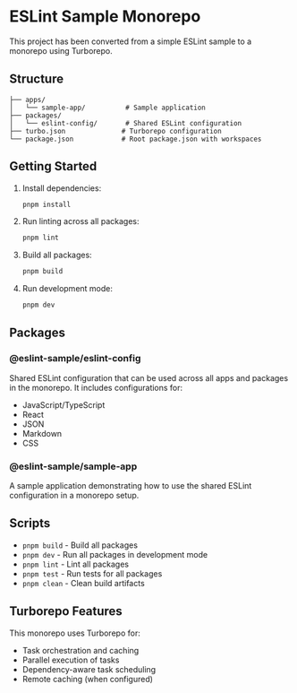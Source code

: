 # ESLint Sample Monorepo

This project has been converted from a simple ESLint sample to a monorepo using Turborepo.

## Structure

```
├── apps/
│   └── sample-app/          # Sample application
├── packages/
│   └── eslint-config/       # Shared ESLint configuration
├── turbo.json              # Turborepo configuration
└── package.json            # Root package.json with workspaces
```

## Getting Started

1. Install dependencies:

   ```bash
   pnpm install
   ```

2. Run linting across all packages:

   ```bash
   pnpm lint
   ```

3. Build all packages:

   ```bash
   pnpm build
   ```

4. Run development mode:
   ```bash
   pnpm dev
   ```

## Packages

### @eslint-sample/eslint-config

Shared ESLint configuration that can be used across all apps and packages in the monorepo. It includes configurations for:

- JavaScript/TypeScript
- React
- JSON
- Markdown
- CSS

### @eslint-sample/sample-app

A sample application demonstrating how to use the shared ESLint configuration in a monorepo setup.

## Scripts

- `pnpm build` - Build all packages
- `pnpm dev` - Run all packages in development mode
- `pnpm lint` - Lint all packages
- `pnpm test` - Run tests for all packages
- `pnpm clean` - Clean build artifacts

## Turborepo Features

This monorepo uses Turborepo for:

- Task orchestration and caching
- Parallel execution of tasks
- Dependency-aware task scheduling
- Remote caching (when configured)
